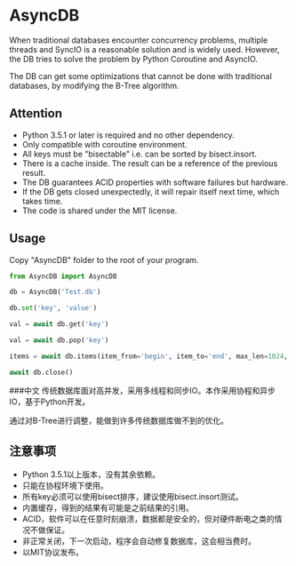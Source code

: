 # AsyncDB
When traditional databases encounter concurrency problems, multiple threads and SyncIO is a reasonable solution and is
widely used. However, the DB tries to solve the problem by Python Coroutine and AsyncIO.

The DB can get some optimizations that cannot be done with traditional databases, by modifying the B-Tree algorithm.

## Attention
* Python 3.5.1 or later is required and no other dependency.
* Only compatible with coroutine environment.
* All keys must be "bisectable" i.e. can be sorted by bisect.insort.
* There is a cache inside. The result can be a reference of the previous result.
* The DB guarantees ACID properties with software failures but hardware.
* If the DB gets closed unexpectedly, it will repair itself next time, which takes time.
* The code is shared under the MIT license.

## Usage
Copy "AsyncDB" folder to the root of your program.

```Python
from AsyncDB import AsyncDB

db = AsyncDB('Test.db')

db.set('key', 'value')

val = await db.get('key')

val = await db.pop('key')

items = await db.items(item_from='begin', item_to='end', max_len=1024, reverse=False)

await db.close()
```

###中文
传统数据库面对高并发，采用多线程和同步IO。本作采用协程和异步IO，基于Python开发。

通过对B-Tree进行调整，能做到许多传统数据库做不到的优化。

## 注意事项
* Python 3.5.1以上版本，没有其余依赖。
* 只能在协程环境下使用。
* 所有key必须可以使用bisect排序，建议使用bisect.insort测试。
* 内置缓存，得到的结果有可能是之前结果的引用。
* ACID，软件可以在任意时刻崩溃，数据都是安全的，但对硬件断电之类的情况不做保证。
* 非正常关闭，下一次启动，程序会自动修复数据库，这会相当费时。
* 以MIT协议发布。